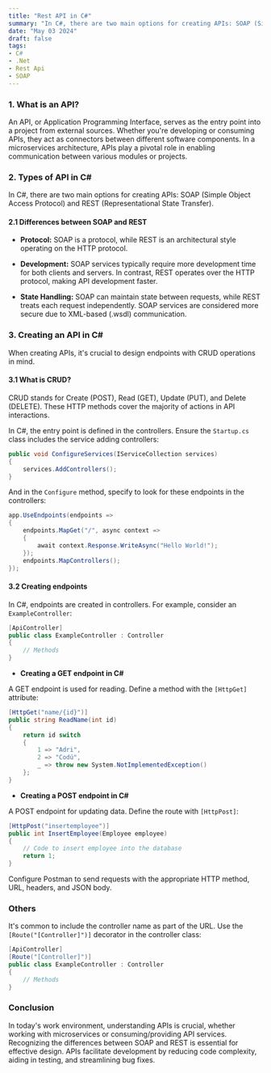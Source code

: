 ```yaml
---
title: "Rest API in C#"
summary: "In C#, there are two main options for creating APIs: SOAP (Simple Object Access Protocol) and REST (Representational State Transfer)."
date: "May 03 2024"
draft: false
tags:
- C#
- .Net
- Rest Api
- SOAP
---
```


### 1. **What is an API?**

An API, or Application Programming Interface, serves as the entry point into a project from external sources. Whether you're developing or consuming APIs, they act as connectors between different software components. In a microservices architecture, APIs play a pivotal role in enabling communication between various modules or projects.

### 2. **Types of API in C#**

In C#, there are two main options for creating APIs: SOAP (Simple Object Access Protocol) and REST (Representational State Transfer).

#### 2.1 **Differences between SOAP and REST**

- **Protocol:** SOAP is a protocol, while REST is an architectural style operating on the HTTP protocol.
  
- **Development:** SOAP services typically require more development time for both clients and servers. In contrast, REST operates over the HTTP protocol, making API development faster.

- **State Handling:** SOAP can maintain state between requests, while REST treats each request independently. SOAP services are considered more secure due to XML-based (.wsdl) communication.

### 3. **Creating an API in C#**

When creating APIs, it's crucial to design endpoints with CRUD operations in mind.

#### 3.1 **What is CRUD?**
CRUD stands for Create (POST), Read (GET), Update (PUT), and Delete (DELETE). These HTTP methods cover the majority of actions in API interactions.

In C#, the entry point is defined in the controllers. Ensure the `Startup.cs` class includes the service adding controllers:

```csharp
public void ConfigureServices(IServiceCollection services) 
{ 
    services.AddControllers(); 
}
```

And in the `Configure` method, specify to look for these endpoints in the controllers:

```csharp
app.UseEndpoints(endpoints => 
{ 
    endpoints.MapGet("/", async context => 
    { 
        await context.Response.WriteAsync("Hello World!"); 
    }); 
    endpoints.MapControllers(); 
});
```

#### 3.2 **Creating endpoints**

In C#, endpoints are created in controllers. For example, consider an `ExampleController`:

```csharp
[ApiController] 
public class ExampleController : Controller 
{ 
    // Methods  
}
```

- **Creating a GET endpoint in C#**

A GET endpoint is used for reading. Define a method with the `[HttpGet]` attribute:

```csharp
[HttpGet("name/{id}")] 
public string ReadName(int id) 
{ 
    return id switch 
    { 
        1 => "Adri", 
        2 => "Codú", 
        _ => throw new System.NotImplementedException() 
    }; 
}
```

- **Creating a POST endpoint in C#**

A POST endpoint for updating data. Define the route with `[HttpPost]`:

```csharp
[HttpPost("insertemployee")] 
public int InsertEmployee(Employee employee) 
{ 
    // Code to insert employee into the database 
    return 1; 
}
```

Configure Postman to send requests with the appropriate HTTP method, URL, headers, and JSON body.

### Others

It's common to include the controller name as part of the URL. Use the `[Route("[Controller]")]` decorator in the controller class:

```csharp
[ApiController] 
[Route("[Controller]")] 
public class ExampleController : Controller 
{ 
    // Methods  
}
```

### Conclusion

In today's work environment, understanding APIs is crucial, whether working with microservices or consuming/providing API services. Recognizing the differences between SOAP and REST is essential for effective design. APIs facilitate development by reducing code complexity, aiding in testing, and streamlining bug fixes.